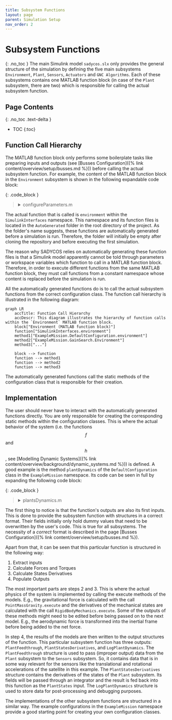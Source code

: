 ```yaml
---
title: Subsystem Functions
layout: page
parent: Simulation Setup
nav_order: 2
---
```


# Subsystem Functions
{: .no_toc }
The main Simulink model `sadycos.slx` only provides the general structure of the simulation by defining the five main subsystems `Environment`, `Plant`, `Sensors`, `Actuators` and `GNC Algorithms`.
Each of these subsystems contains one MATLAB function block (in case of the `Plant` subsystem, there are two) which is responsible for calling the actual subsystem function. 

## Page Contents
{: .no_toc .text-delta }

- TOC
{:toc}

## Function Call Hierarchy
The MATLAB function block only performs some boilerplate tasks like preparing inputs and outputs (see [Busses Configuration]({% link content/overview/setup/busses.md %})) before calling the actual subsystem function.
For example, the content of the MATLAB function block in the `Environment` subsystem is shown in the following expandable code block:

{: .code_block }
> <details closed markdown="block">
> <summary>configureParameters.m</summary>
> ```matlab
> function [EnvironmentConditions, ...
>             LogEnvironment, ...
>             EnvironmentStatesDerivatives] ...
>             = Environment(PlantOutputs, ...
>                             simulation_time__s, ...
>                             EnvironmentStates, ...
>                             Parameters, ...
>                             BusTemplates)
> 
> %% Parameters Abbreviations
> ParametersEnvironment = Parameters.Environment;
> 
> %% Initialize Bus Outputs
> EnvironmentConditions = BusTemplates.EnvironmentConditions;
> LogEnvironment = BusTemplates.LogEnvironment;
> EnvironmentStatesDerivatives = BusTemplates.EnvironmentStates;
> 
> %% Call Function
> [EnvironmentConditions, ...
>     LogEnvironment, ...
>     EnvironmentStatesDerivatives] ...
>     = SimulinkInterfaces.environment(EnvironmentConditions, ...
>                                         LogEnvironment, ...
>                                         EnvironmentStatesDerivatives, ...
>                                         PlantOutputs, ...
>                                         simulation_time__s, ...
>                                         EnvironmentStates, ...
>                                         ParametersEnvironment);
> end
> ```
> </details>

The actual function that is called is `environment` within the `SimulinkInterfaces` namespace.
This namespace and its function files is located in the `AutoGenerated` folder in the root directory of the project.
As the folder's name suggests, these functions are automatically generated before a simulation is run.
Therefore, the folder will initially be empty after cloning the repository and before executing the first simulation.

The reason why SADYCOS relies on automatically generating these function files is that a Simulink model apparently cannot be told through parameters or workspace variables which function to call in a MATLAB function block.
Therefore, in order to execute different functions from the same MATLAB function block, they must call functions from a constant namespace whose content is replaced before the simulation is run.

All the automatically generated functions do is to call the actual subsystem functions from the correct configuration class.
The function call hierarchy is illustrated in the following diagram:
```mermaid
graph LR
    accTitle: Function Call Hierarchy
    accDescr: This diagram illustrates the hierarchy of function calls within the `Environment` MATLAB function block.
    block["Environment (MATLAB function block)"]
    function["SimulinkInterfaces.environment"]
    method1["ExampleMission.DefaultConfiguration.environment"]
    method2["ExampleMission.GainSearch.Environment"]
    method3["..."]

    block --> function
    function --> method1
    function --> method2
    function --> method3
```

The automatically generated functions call the static methods of the configuration class that is responsible for their creation.

## Implementation
The user should never have to interact with the automatically generated functions directly.
You are only responsible for creating the corresponding static methods within the configuration classes.
This is where the actual behavior of the system (i.e. the functions $$f$$ and $$h$$, see [Modelling Dynamic Systems]({% link content/overview/background/dynamic_systems.md %})) is defined.
A good example is the method `plantDynamics` of the `DefaultConfiguration` class in the `ExampleMission` namespace.
Its code can be seen in full by expanding the following code block:

{: .code_block }
> <details closed markdown="block">
> <summary>plantsDynamics.m</summary>
> ```matlab
> function [PlantFeedthrough, ...
>             LogPlantDynamics, ...    
>             PlantStatesDerivatives] ...
>             = plantDynamics(PlantFeedthrough, ...
>                                 LogPlantDynamics, ...
>                                 PlantStatesDerivatives, ...
>                                 EnvironmentConditions, ...
>                                 ActuatorsOutputs, ...
>                                 PlantStates, ...
>                                 ParametersPlant)
> 
> %% Abbreviations
> 
> % States
> velocity_BI_I__m_per_s = PlantStates.RigidBody.velocity_BI_I__m_per_s;
> attitude_quaternion_BI = PlantStates.RigidBody.attitude_quaternion_BI;
> angular_velocity_BI_B__rad_per_s = PlantStates.RigidBody.angular_velocity_BI_B__rad_per_s;
> rw_angular_velocities__rad_per_s = PlantStates.ReactionWheels.angular_velocities__rad_per_s;
> 
> % Environment Conditions
> gravitational_acceleration_I__m_per_s2 = EnvironmentConditions.EarthGravitationalField.gravitational_acceleration_I__m_per_s2;
> atmosphere_mass_density__kg_per_m3 = EnvironmentConditions.EarthAtmosphere.mass_density__kg_per_m3;
> atmosphere_number_density__1_per_m3 = EnvironmentConditions.EarthAtmosphere.number_density__1_per_m3;
> atmosphere_temperature__K = EnvironmentConditions.EarthAtmosphere.temperature__K;
> magnetic_field_I__T = EnvironmentConditions.EarthMagneticField.magnetic_field_I__T;
> 
> % Actuators
> magnetic_dipole_moment_B__A_m2 = ActuatorsOutputs.MagneticTorquers.magnetic_dipole_moment_B__A_m2;
> rw_torque_commands__N_m = ActuatorsOutputs.ReactionWheels.torque_commands__N_m;
> 
> %% Forces and Torques
> 
> % Gravity
> gravitational_force_I__N = PointMassGravity.execute(gravitational_acceleration_I__m_per_s2, ...
>                                                                 ParametersPlant.PointMassGravity);
> 
> % Aerodynamics
> [aerodynamic_force_B__N, aerodynamic_torque_B_B__Nm] ...
>     = SimplifiedVleoAerodynamics.execute(attitude_quaternion_BI, ...
>                                             angular_velocity_BI_B__rad_per_s, ...
>                                             velocity_BI_I__m_per_s, ...
>                                             zeros(3,1), ...
>                                             atmosphere_mass_density__kg_per_m3, ...
>                                             atmosphere_number_density__1_per_m3, ...
>                                             atmosphere_temperature__K, ...
>                                             zeros(5,1), ...
>                                             ParametersPlant.SimplifiedVleoAerodynamics);
> aerodynamic_force_I__N = smu.unitQuat.att.transformVector(smu.unitQuat.invert(attitude_quaternion_BI), aerodynamic_force_B__N);
> 
> % Magnetics
> magnetic_field_B__T = smu.unitQuat.att.transformVector(attitude_quaternion_BI, magnetic_field_I__T);
> magnetic_torque_B_B__N_m = MagneticDipoleTorque.execute(magnetic_dipole_moment_B__A_m2, ...
>                                                         magnetic_field_B__T);
> 
> % Reaction Wheel Array
> [rw_angular_velocities_derivative__rad_per_s2, ...
>     reaction_torque_B_B__N_m, ...
>     gyroscopic_torque_B_B__N_m] ...
>     = RateLimitedReactionWheels.execute(rw_torque_commands__N_m, ...
>                                         angular_velocity_BI_B__rad_per_s, ...
>                                         rw_angular_velocities__rad_per_s, ...
>                                         ParametersPlant.RateLimitedReactionWheels);
> 
> %% Sum forces and torques
> net_force_I__N = gravitational_force_I__N + aerodynamic_force_I__N;
> net_torque_B_B__N_m = aerodynamic_torque_B_B__Nm + magnetic_torque_B_B__N_m + reaction_torque_B_B__N_m + gyroscopic_torque_B_B__N_m;
> 
> %% Mechanics
> % Rigid Body
> [position_derivative_BI_I__m_per_s, ...
>     velocity_derivative_BI_I__m_per_s2, ...
>     attitude_quaternion_derivative__1_per_s, ...
>     angular_velocity_derivative_BI_B__rad_per_s2] ...
>     = RigidBodyMechanics.execute(net_force_I__N, ...
>                                     net_torque_B_B__N_m, ...
>                                     velocity_BI_I__m_per_s, ...
>                                     attitude_quaternion_BI, ...
>                                     angular_velocity_BI_B__rad_per_s, ...
>                                     ParametersPlant.RigidBodyMechanics);
> 
> %% Feedthrough Output
> PlantFeedthrough.RigidBodyAccelerations.acceleration_BI_I__m_per_s2 = velocity_derivative_BI_I__m_per_s2;
> PlantFeedthrough.RigidBodyAccelerations.rotational_acceleration_BI_B__rad_per_s2 = angular_velocity_derivative_BI_B__rad_per_s2;
> 
> %% States Derivatives
> PlantStatesDerivatives.RigidBody.position_BI_I__m = position_derivative_BI_I__m_per_s;
> PlantStatesDerivatives.RigidBody.velocity_BI_I__m_per_s = velocity_derivative_BI_I__m_per_s2;
> PlantStatesDerivatives.RigidBody.attitude_quaternion_BI = attitude_quaternion_derivative__1_per_s;
> PlantStatesDerivatives.RigidBody.angular_velocity_BI_B__rad_per_s = angular_velocity_derivative_BI_B__rad_per_s2;
> PlantStatesDerivatives.ReactionWheels.angular_velocities__rad_per_s = rw_angular_velocities_derivative__rad_per_s2;
> 
> %% Log relevant data
> LogPlantDynamics.PlantFeedthrough = PlantFeedthrough;
> LogPlantDynamics.PlantStatesDerivatives = PlantStatesDerivatives;
> LogPlantDynamics.PlantStates = PlantStates;
> LogPlantDynamics.Forces.net_force_I__N = net_force_I__N;
> LogPlantDynamics.Forces.gravitational_force_I__N = gravitational_force_I__N;
> LogPlantDynamics.Forces.aerodynamic_force_B__N = aerodynamic_force_B__N;
> LogPlantDynamics.Torques.net_torque_B_B__N_m = net_torque_B_B__N_m;
> LogPlantDynamics.Torques.aerodynamic_torque_B_B__Nm = aerodynamic_torque_B_B__Nm;
> LogPlantDynamics.Torques.magnetic_torque_B_B__N_m = magnetic_torque_B_B__N_m;
> LogPlantDynamics.Torques.reaction_torque_B_B__N_m = reaction_torque_B_B__N_m;
> LogPlantDynamics.Torques.gyroscopic_torque_B_B__N_m = gyroscopic_torque_B_B__N_m;
> 
> end
> ```
> </details>

The first thing to notice is that the function's outputs are also its first inputs.
This is done to provide the subsystem function with structures in a correct format.
Their fields initially only hold dummy values that need to be overwritten by the user's code. 
This is true for all subsystems.
The necessity of a _correct_ format is described in the page [Busses Configuration]({% link content/overview/setup/busses.md %}).

Apart from that, it can be seen that this particular function is structured in the following way:
1. Extract inputs
2. Calculate Forces and Torques
3. Calculate States Derivatives
4. Populate Outputs

The most important parts are steps 2 and 3.
This is where the actual physics of the system is implemented by calling the execute methods of the models.
E.g., the gravitational force is calculated with the call `PointMassGravity.execute` and the derivatives of the mechanical states are calculated with the call `RigidBodyMechanics.execute`.
Some of the outputs of these methods might need to be edited before being passed on to the next model.
E.g., the aerodynamic force is transformed into the inertial frame before being added to the net force.

In step 4, the results of the models are then written to the output structures of the function.
This particular subsystem function has three outputs: `PlantFeedthrough`, `PlantStatesDerivatives`, and `LogPlantDynamics`.
The `PlantFeedthrough` structure is used to pass (improper output) data from the `Plant` subsystem to the `Sensors` subsystem.
So, it contains data that is in some way relevant for the sensors like the translational and rotational accelerations of the satellite in this example. 
The `PlantStatesDerivatives` structure contains the derivatives of the states of the `Plant` subsystem.
Its fields will be passed through an integrator and the result is fed back into this function as the `PlantStates` input.
The `LogPlantDynamics` structure is used to store data for post-processing and debugging purposes.

The implementations of the other subsystem functions are structured in a similar way.
The example configurations in the `ExampleMission` namespace provide a good starting point for creating your own configuration classes.